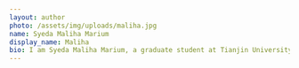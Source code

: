 ```yaml
---
layout: author
photo: /assets/img/uploads/maliha.jpg
name: Syeda Maliha Marium
display_name: Maliha
bio: I am Syeda Maliha Marium, a graduate student at Tianjin University, specializing in network security. As an individual, I embrace optimism and strive to maintain confidence in the face of challenges. Beyond my academic pursuits, I find joy in writing, observing life and people, and holding a steadfast belief in miracles. Additionally, my passions extend to the realms of traveling and cooking. 
---
```

